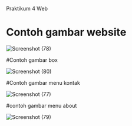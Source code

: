 Praktikum 4 Web

# Contoh gambar website

![Screenshot (78)](https://github.com/Akramsatya085/praktikum_4_Web/assets/115615953/9407f472-1307-4b2f-b754-ef0eb5f7b7e9)

#Contoh gambar box

![Screenshot (80)](https://github.com/Akramsatya085/praktikum_4_Web/assets/115615953/b6b4411f-ed2f-4a5e-9a66-d85aafd07c15)

#Contoh gambar menu kontak

![Screenshot (77)](https://github.com/Akramsatya085/praktikum_4_Web/assets/115615953/01f8c821-c25a-4b29-ab13-11950d2821ee)

#contoh gambar menu about

![Screenshot (79)](https://github.com/Akramsatya085/praktikum_4_Web/assets/115615953/0e5facfe-10eb-464f-848e-6b1ca23d0f6a)
